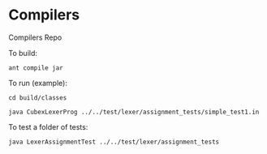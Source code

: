Compilers
=========

Compilers Repo

To build:
```
ant compile jar
```

To run (example):

```
cd build/classes

java CubexLexerProg ../../test/lexer/assignment_tests/simple_test1.in

```

To test a folder of tests:

```
java LexerAssignmentTest ../../test/lexer/assignment_tests
```
